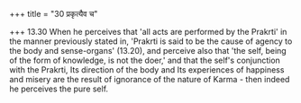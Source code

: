 +++
title = "30 प्रकृत्यैव च"

+++
13.30 When he perceives that 'all acts are performed by the Prakrti' in
the manner previously stated in, 'Prakrti is said to be the cause of
agency to the body and sense-organs' (13.20), and perceive also that
'the self, being of the form of knowledge, is not the doer,' and that
the self's conjunction with the Prakrti, Its direction of the body and
Its experiences of happiness and misery are the result of ignorance of
the nature of Karma - then indeed he perceives the pure self.

